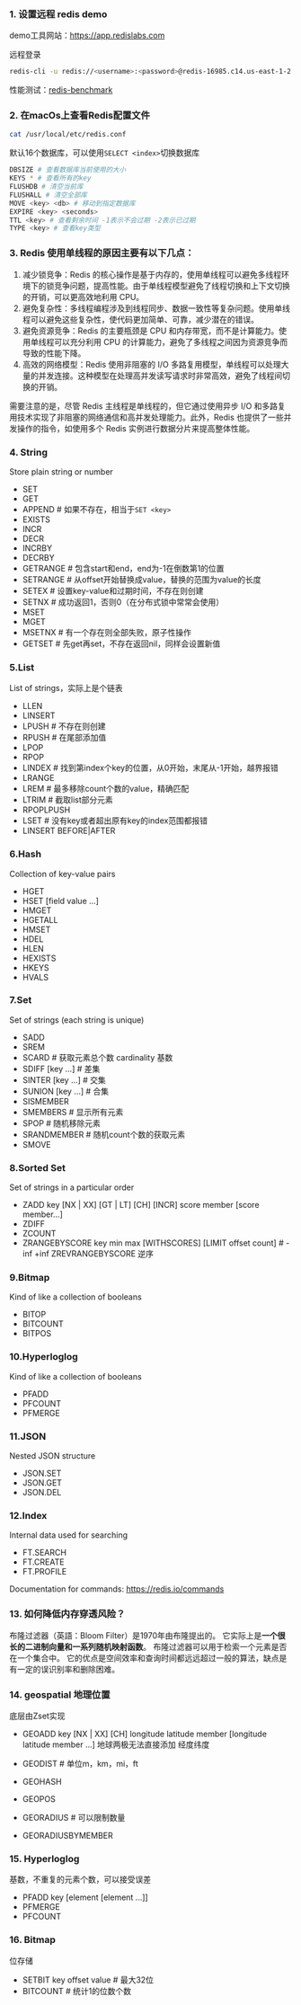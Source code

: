 ### 1. 设置远程 redis demo

demo工具网站：https://app.redislabs.com

远程登录

```bash
redis-cli -u redis://<username>:<password>@redis-16985.c14.us-east-1-2.ec2.cloud.redislabs.com:16985
```

性能测试：[redis-benchmark](https://redis.io/docs/management/optimization/benchmarks/)

### 2. 在macOs上查看Redis配置文件

```bash
cat /usr/local/etc/redis.conf
```

默认16个数据库，可以使用`SELECT <index>`切换数据库

```bash
DBSIZE # 查看数据库当前使用的大小
KEYS * # 查看所有的key
FLUSHDB # 清空当前库
FLUSHALL # 清空全部库
MOVE <key> <db> # 移动到指定数据库
EXPIRE <key> <seconds>
TTL <key> # 查看剩余时间 -1表示不会过期 -2表示已过期
TYPE <key> # 查看key类型
```

### 3. Redis 使用单线程的原因主要有以下几点：

1. 减少锁竞争：Redis 的核心操作是基于内存的，使用单线程可以避免多线程环境下的锁竞争问题，提高性能。由于单线程模型避免了线程切换和上下文切换的开销，可以更高效地利用 CPU。
2. 避免复杂性：多线程编程涉及到线程同步、数据一致性等复杂问题。使用单线程可以避免这些复杂性，使代码更加简单、可靠，减少潜在的错误。
3. 避免资源竞争：Redis 的主要瓶颈是 CPU 和内存带宽，而不是计算能力。使用单线程可以充分利用 CPU 的计算能力，避免了多线程之间因为资源竞争而导致的性能下降。
4. 高效的网络模型：Redis 使用非阻塞的 I/O 多路复用模型，单线程可以处理大量的并发连接。这种模型在处理高并发读写请求时非常高效，避免了线程间切换的开销。

需要注意的是，尽管 Redis 主线程是单线程的，但它通过使用异步 I/O 和多路复用技术实现了非阻塞的网络通信和高并发处理能力。此外，Redis 也提供了一些并发操作的指令，如使用多个 Redis 实例进行数据分片来提高整体性能。

### 4. String

Store plain string or number

- SET
- GET
- APPEND  # 如果不存在，相当于`SET <key>`
- EXISTS
- INCR
- DECR
- INCRBY
- DECRBY
- GETRANGE <key> <start> <end>  # 包含start和end，end为-1在倒数第1的位置
- SETRANGE <key> <offset> <value>  # 从offset开始替换成value，替换的范围为value的长度
- SETEX <key> <seconds> <value> # 设置key-value和过期时间，不存在则创建
- SETNX # 成功返回1，否则0（在分布式锁中常常会使用）
- MSET
- MGET
- MSETNX  # 有一个存在则全部失败，原子性操作
- GETSET # 先get再set，不存在返回nil，同样会设置新值

### 5.List

List of strings，实际上是个链表

- LLEN
- LINSERT
- LPUSH # 不存在则创建
- RPUSH # 在尾部添加值
- LPOP
- RPOP
- LINDEX <key> <index> # 找到第index个key的位置，从0开始，末尾从-1开始，越界报错
- LRANGE <key> <start> <stop>
- LREM <key> <count> <value> # 最多移除count个数的value，精确匹配
- LTRIM <key> <start> <stop> # 截取list部分元素
- RPOPLPUSH <key> <newkey>
- LSET <key> <index> <element> # 没有key或者超出原有key的index范围都报错
- LINSERT <key> BEFORE|AFTER <pivot> <element>

### 6.Hash

Collection of key-value pairs

- HGET
- HSET <key> <field> <value> [field value ...]
- HMGET
- HGETALL
- HMSET
- HDEL
- HLEN
- HEXISTS
- HKEYS
- HVALS

### 7.Set

Set of strings (each string is unique)

- SADD
- SREM
- SCARD # 获取元素总个数 cardinality 基数
- SDIFF [key ...] # 差集
- SINTER [key ...] # 交集
- SUNION [key ...] # 合集
- SISMEMBER <key> <member>
- SMEMBERS # 显示所有元素
- SPOP # 随机移除元素
- SRANDMEMBER <key> <count> # 随机count个数的获取元素
- SMOVE <source> <destination> <member>

### 8.Sorted Set

Set of strings in a particular order

- ZADD key [NX | XX] [GT | LT] [CH] [INCR] score member [score member...]
- ZDIFF
- ZCOUNT
- ZRANGEBYSCORE key min max [WITHSCORES] [LIMIT offset count] # -inf +inf ZREVRANGEBYSCORE 逆序

### 9.Bitmap

Kind of like a collection of booleans

- BITOP
- BITCOUNT
- BITPOS

### 10.Hyperloglog

Kind of like a collection of booleans

- PFADD
- PFCOUNT
- PFMERGE

### 11.JSON

Nested JSON structure

- JSON.SET
- JSON.GET
- JSON.DEL

### 12.Index

Internal data used for searching

- FT.SEARCH
- FT.CREATE
- FT.PROFILE

Documentation for commands: https://redis.io/commands

### 13. 如何降低内存穿透风险？

布隆过滤器（英語：Bloom Filter）是1970年由布隆提出的。 它实际上是**一个很长的二进制向量和一系列随机映射函数**。 布隆过滤器可以用于检索一个元素是否在一个集合中。 它的优点是空间效率和查询时间都远远超过一般的算法，缺点是有一定的误识别率和删除困难。

### 14. geospatial 地理位置

底层由Zset实现

-  GEOADD key [NX | XX] [CH] longitude latitude member [longitude latitude member ...] 地球两极无法直接添加 经度纬度

-  GEODIST # 单位m，km，mi，ft

-  GEOHASH

-  GEOPOS

-  GEORADIUS # 可以限制数量

-  GEORADIUSBYMEMBER

### 15. Hyperloglog

基数，不重复的元素个数，可以接受误差

- PFADD key [element [element ...]]
- PFMERGE
- PFCOUNT

### 16. Bitmap

位存储

- SETBIT key offset value # 最大32位
- BITCOUNT # 统计1的位数个数

